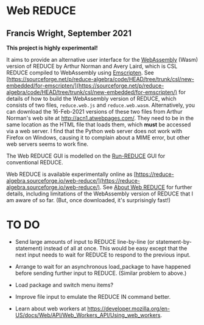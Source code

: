 # Web REDUCE

## Francis Wright, September 2021

**This project is highly experimental!**

It aims to provide an alternative user interface for the [WebAssembly](https://webassembly.org/) (Wasm) version of REDUCE by Arthur Norman and Avery Laird, which is CSL REDUCE compiled to WebAssembly using [Emscripten](https://emscripten.org/). See [https://sourceforge.net/p/reduce-algebra/code/HEAD/tree/trunk/csl/new-embedded/for-emscripten/](https://sourceforge.net/p/reduce-algebra/code/HEAD/tree/trunk/csl/new-embedded/for-emscripten/) for details of how to build the WebAssembly version of REDUCE, which consists of two files, `reduce.web.js` and `reduce.web.wasm`. Alternatively, you can download the 16-Feb-2021 versions of these two files from Arthur Norman's web site at http://acn1.atwebpages.com/. They need to be in the same location as the HTML file that loads them, which **must** be accessed via a web server. I find that the Python web server does not work with Firefox on Windows, causing it to complain about a MIME error, but other web servers seems to work fine.

The Web REDUCE GUI is modelled on the [Run-REDUCE](https://fjwright.github.io/Run-REDUCE/) GUI for conventional REDUCE.

Web REDUCE is available experimentally online as [https://reduce-algebra.sourceforge.io/web-reduce/](https://reduce-algebra.sourceforge.io/web-reduce/). See [About Web REDUCE](https://reduce-algebra.sourceforge.io/web-reduce/about.html) for further details, including limitations of the WebAssembly version of REDUCE that I am aware of so far. (But, once downloaded, it's surprisingly fast!)

# TO DO

- Send large amounts of input to REDUCE line-by-line (or statement-by-statement) instead of all at once. This would be easy except that the next input needs to wait for REDUCE to respond to the previous input.

- Arrange to wait for an asynchronous load_package to have happened before sending further input to REDUCE. (Similar problem to above.)

- Load package and switch menu items?

- Improve file input to emulate the REDUCE IN command better.

- Learn about web workers at https://developer.mozilla.org/en-US/docs/Web/API/Web_Workers_API/Using_web_workers.
